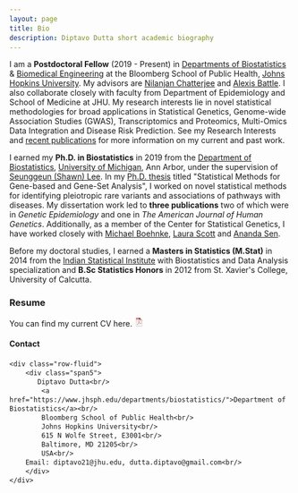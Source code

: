 ```yaml
---
layout: page
title: Bio
description: Diptavo Dutta short academic biography
---
```


<p align="justify">

I am a <b>Postdoctoral Fellow</b> (2019 - Present) in <a href="https://www.jhsph.edu/departments/biostatistics/">Departments of Biostatistics</a> & <a href="https://www.bme.jhu.edu/">Biomedical Engineering</a> at the Bloomberg School of Public Health, <a href="https://www.jhu.edu/">Johns Hopkins University</a>. My advisors are <a href="https://www.jhsph.edu/faculty/directory/profile/1826/nilanjan-chatterjee">Nilanjan Chatterjee</a>  and <a href="https://www.bme.jhu.edu/people/faculty/alexis-battle">Alexis Battle</a>. I also collaborate closely with faculty from Department of Epidemiology and School of Medicine at JHU. My research interests lie in novel statistical methodologies for broad applications in Statistical Genetics, Genome-wide Association Studies (GWAS), Transcriptomics and Proteomics, Multi-Omics Data Integration and Disease Risk Prediction. See my Research Interests and <a href="https://diptavo.github.io/pages/pubs.html"> recent publications</a> for more information on my current and past work.

</p>

<p></p>
<p></p>
<p></p>

<p align="justify">

I earned my <b>Ph.D. in Biostatistics</b> in 2019 from the <a href="https://sph.umich.edu/biostat/">Department of Biostatistics</a>, <a href="https://umich.edu/">University of Michigan</a>, Ann Arbor, under the supervision of <a href="https://sph.umich.edu/faculty-profiles/lee-seunggeun.html">Seunggeun (Shawn) Lee</a>. In my <a href="https://diptavo.github.io/pages/pubs.html#dissertation">Ph.D. thesis</a> titled "Statistical Methods for Gene-based and Gene-Set Analysis", I worked on novel statistical methods for identifying pleiotropic rare variants and associations of pathways with diseases. My dissertation work led to <b>three publications</b> two of which were in <i>Genetic Epidemiology</i> and one in <i>The American Journal of Human Genetics</i>.  Additionally, as a member of the Center for Statistical Genetics, I have worked closely with <a href="https://sph.umich.edu/faculty-profiles/boehnke-michael.html">Michael Boehnke</a>, <a href="https://sph.umich.edu/faculty-profiles/scott-laura.html">Laura Scott</a> and <a href="https://sph.umich.edu/faculty-profiles/sen-ananda.html">Ananda Sen</a>. 

</p>


<p align="justify">

Before my doctoral studies, I earned a <b>Masters in Statistics (M.Stat)</b> in 2014 from the <a href="https://www.isical.ac.in/">Indian Statistical Institute</a> with Biostatistics and Data Analysis specialization and <b>B.Sc Statistics Honors</b> in 2012 from St. Xavier's College, University of Calcutta.
</p>

<p></p>

### Resume

You can find my current CV here. [![pdf](icons16/pdf-icon.png)](CV_DD.pdf)

<!--

<p></p>

<td class="left">
    <img id="frontphoto" src="wordcloud.svg" width="500" height="500" alt="" />
</td>

-->

<div class="container">
<h4><a name="Contact"></a>Contact</h4>

    <div class="row-fluid">
        <div class="span5">
           Diptavo Dutta<br/>
            <a href="https://www.jhsph.edu/departments/biostatistics/">Department of Biostatistics</a><br/>
            Bloomberg School of Public Health<br/>
            Johns Hopkins University<br/>
            615 N Wolfe Street, E3001<br/>
            Baltimore, MD 21205<br/>
            USA<br/>
	    Email: diptavo21@jhu.edu, dutta.diptavo@gmail.com<br/>
        </div>
    </div>
</div>
